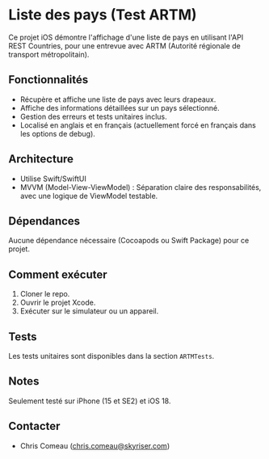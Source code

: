 

# Liste des pays (Test ARTM)

Ce projet iOS démontre l'affichage d'une liste de pays en utilisant l'API REST Countries, pour une entrevue avec ARTM (Autorité régionale de transport métropolitain).

## Fonctionnalités
- Récupère et affiche une liste de pays avec leurs drapeaux.
- Affiche des informations détaillées sur un pays sélectionné.
- Gestion des erreurs et tests unitaires inclus.
- Localisé en anglais et en français (actuellement forcé en français dans les options de debug).

## Architecture
- Utilise Swift/SwiftUI
- MVVM (Model-View-ViewModel) : Séparation claire des responsabilités, avec une logique de ViewModel testable.

## Dépendances
Aucune dépendance nécessaire (Cocoapods ou Swift Package) pour ce projet.


## Comment exécuter
1. Cloner le repo.
2. Ouvrir le projet Xcode.
3. Exécuter sur le simulateur ou un appareil.

## Tests
Les tests unitaires sont disponibles dans la section `ARTMTests`.

## Notes
Seulement testé sur iPhone (15 et SE2) et iOS 18.

## Contacter
- Chris Comeau (chris.comeau@skyriser.com)
